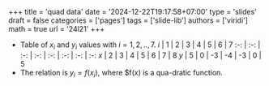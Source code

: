 +++
title = 'quad data'
date = '2024-12-22T19:17:58+07:00'
type = 'slides'
draft = false
categories = ['pages']
tags = ['slide-lib']
authors = ['viridi']
math = true
url = '24l21'
+++
<!--more-->

+ Table of $x_i$ and $y_i$ values with $i = 1, 2, .., 7$.
$i$ | 1 | 2 | 3 | 4 | 5 | 6 | 7
:-: | :-: | :-: | :-: | :-: | :-: | :-: | :-:
$x$ | 2 | 3 | 4 | 5 | 6 | 7 | 8 
$y$ | 5 | 0 | -3 | -4 | -3 | 0 | 5
+ The relation is $y_i = f(x_i)$, where $f(x) is a qua-dratic function.
